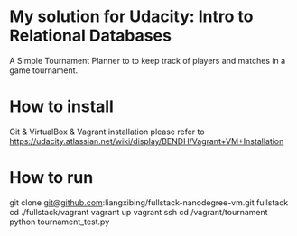 My solution for Udacity: Intro to Relational Databases
=============
A Simple Tournament Planner to to keep track of players and matches in a game tournament.

How to install
=============
Git & VirtualBox & Vagrant installation please refer to https://udacity.atlassian.net/wiki/display/BENDH/Vagrant+VM+Installation

How to run
=============
git clone git@github.com:liangxibing/fullstack-nanodegree-vm.git fullstack
cd ./fullstack/vagrant
vagrant up
vagrant ssh
cd /vagrant/tournament
python tournament_test.py

